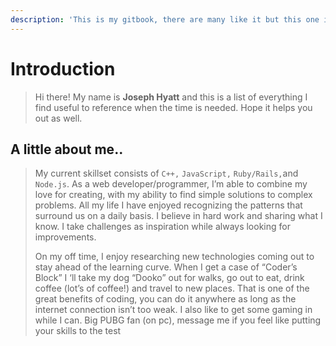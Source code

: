 ```yaml
---
description: 'This is my gitbook, there are many like it but this one is mine.'
---
```


# Introduction



> Hi there! My name is **Joseph Hyatt** and this is a list of everything I find useful to reference when the time is needed. Hope it helps you out as well.

## A little about me..

> My current skillset consists of `C++,` `JavaScript,` `Ruby/Rails,`and `Node.js`. As a web developer/programmer, I’m able to combine my love for creating, with my ability to find simple solutions to complex problems. All my life I have enjoyed recognizing the patterns that surround us on a daily basis. I believe in hard work and sharing what I know. I take challenges as inspiration while always looking for improvements.
>
> On my off time, I enjoy researching new technologies coming out to stay ahead of the learning curve.  When I get a case of “Coder’s Block” I ‘ll take my dog “Dooko” out for walks, go out to eat, drink coffee \(lot’s of coffee!\) and travel to new places.  That is one of the great benefits of coding, you can do it anywhere as long as the internet connection isn’t too weak.  I also like to get some gaming in while I can. Big PUBG fan \(on pc\), message me if you feel like putting your skills to the test

